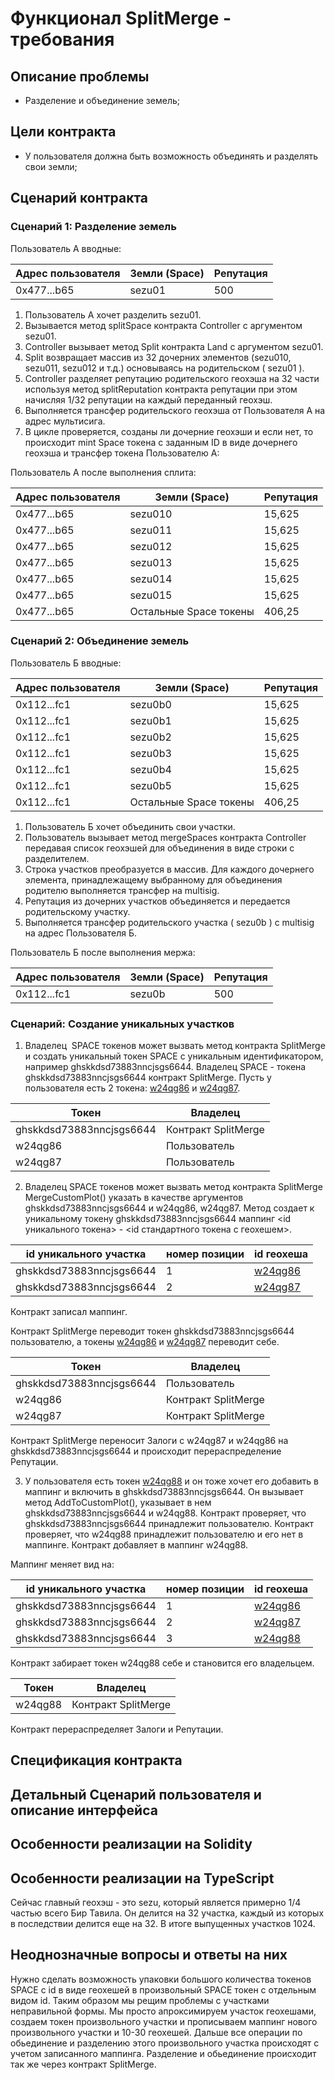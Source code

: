 # Функционал SplitMerge - требования

## Описание проблемы
- Разделение и объединение земель;

## Цели контракта
- У пользователя должна быть возможность объединять и разделять свои земли;

## Сценарий контракта
### Сценарий 1: Разделение земель
Пользователь А вводные:

| Адрес пользователя | Земли (Space) | Репутация |
| ---------- | --------------- | ------- |
| 0x477...b65 | sezu01 | 500 |

1. Пользователь А хочет разделить sezu01. 
2. Вызывается метод splitSpace контракта Controller с аргументом sezu01.
3. Controller вызывает метод Split контракта Land с аргументом sezu01. 
4. Split возвращает массив из 32 дочерних элементов (sezu010, sezu011, sezu012 и т.д.) основываясь на родительском ( sezu01 ).
5. Controller разделяет репутацию родительского геохэша на 32 части используя метод splitReputation контракта репутации при этом начисляя 1/32 репутации на каждый переданный геохэш. 
6. Выполняется трансфер родительского геохэша от Пользователя А на адрес мультисига. 
7. В цикле проверяется, созданы ли дочерние геохэши и если нет, то происходит mint Space токена с заданным ID в виде дочернего геохэша и трансфер токена Пользователю А:

Пользователь А после выполнения сплита:

| Адрес пользователя | Земли (Space) | Репутация |
| ---------- | --------------- | ------- |
| 0x477...b65 | sezu010 | 15,625 |
| 0x477...b65 | sezu011 | 15,625 |
| 0x477...b65 | sezu012 | 15,625 |
| 0x477...b65 | sezu013 | 15,625 |
| 0x477...b65 | sezu014 | 15,625 |
| 0x477...b65 | sezu015 | 15,625 |
| 0x477...b65 | Остальные Space токены | 406,25 |

### Сценарий 2: Объединение земель
Пользователь Б вводные:

| Адрес пользователя | Земли (Space) | Репутация |
| ---------- | --------------- | ------- |
| 0x112...fc1 | sezu0b0 | 15,625 |
| 0x112...fc1 | sezu0b1 | 15,625 |
| 0x112...fc1 | sezu0b2 | 15,625 |
| 0x112...fc1 | sezu0b3 | 15,625 |
| 0x112...fc1 | sezu0b4 | 15,625 |
| 0x112...fc1 | sezu0b5 | 15,625 |
| 0x112...fc1 | Остальные Space токены | 406,25 |

1. Пользователь Б хочет объединить свои участки.
2. Пользователь вызывает метод mergeSpaces контракта Controller передавая список геохэшей для объединения в виде строки с разделителем.
3. Строка участков преобразуется в массив. Для каждого дочернего элемента, принадлежащему выбранному для объединения родителю выполняется трансфер на multisig.
4. Репутация из дочерних участков объединяется и передается родительскому участку.
5. Выполняется трансфер родительского участка ( sezu0b ) с multisig на адрес Пользователя Б.

Пользователь Б после выполнения мержа:

| Адрес пользователя | Земли (Space) | Репутация |
| ---------- | --------------- | ------- |
| 0x112...fc1 | sezu0b | 500 |


### Сценарий: Создание уникальных участков
1. Владелец  SPACE токенов может вызвать метод контракта SplitMerge и создать уникальный токен SPACE с уникальным идентификатором, например ghskkdsd73883nncjsgs6644. Владелец SPACE - токена ghskkdsd73883nncjsgs6644 контракт SplitMerge.
Пусть у пользователя есть 2 токена: [w24qg86](http://explorer.galtproject.io/map/#w24qg86) и [w24qg87](http://explorer.galtproject.io/map/#w24qg87).

|Токен|Владелец|
|-----|--------|
|ghskkdsd73883nncjsgs6644|Контракт SplitMerge |
|w24qg86|Пользователь |
|w24qg87|Пользователь |

2. Владелец  SPACE токенов может вызвать метод контракта SplitMerge  MergeCustomPlot() указать в качестве аргументов ghskkdsd73883nncjsgs6644 и w24qg86, w24qg87. Метод  создает к уникальному токену ghskkdsd73883nncjsgs6644 маппинг <id уникального токена> - <id стандартного токена с геохешем>.

|id уникального участка|номер позиции|id геохеша|
|------------------|------------|----------|
|ghskkdsd73883nncjsgs6644|1|[w24qg86](http://explorer.galtproject.io/map/#w24qg86)|
|ghskkdsd73883nncjsgs6644|2|[w24qg87](http://explorer.galtproject.io/map/#w24qg87)|

Контракт записал маппинг.

Контракт SplitMerge переводит токен ghskkdsd73883nncjsgs6644 пользователю, а токены [w24qg86](http://explorer.galtproject.io/map/#w24qg86) и [w24qg87](http://explorer.galtproject.io/map/#w24qg87) переводит себе.

|Токен|Владелец|
|-----|--------|
|ghskkdsd73883nncjsgs6644|Пользователь|
|w24qg86|Контракт SplitMerge|
|w24qg87|Контракт SplitMerge|

Контракт SplitMerge переносит Залоги с w24qg87 и w24qg86 на ghskkdsd73883nncjsgs6644 и происходит перераспределение Репутации.

3. У пользователя есть токен [w24qg88](http://explorer.galtproject.io/map/#w24qg88) и он тоже хочет его добавить в маппинг и включить в ghskkdsd73883nncjsgs6644. Он вызывает метод AddToCustomPlot(), указывает в нем ghskkdsd73883nncjsgs6644 и w24qg88. Контракт проверяет, что ghskkdsd73883nncjsgs6644 принадлежит пользователю. Контракт проверяет, что w24qg88 принадлежит пользователю и его нет в маппинге. Контракт добавляет в маппинг w24qg88.

Маппинг меняет вид на:

|id уникального участка|номер позиции|id геохеша|
|------------------|------------|-------|
|ghskkdsd73883nncjsgs6644|1|[w24qg86](http://explorer.galtproject.io/map/#w24qg86)|
|ghskkdsd73883nncjsgs6644|2|[w24qg87](http://explorer.galtproject.io/map/#w24qg87)|
|ghskkdsd73883nncjsgs6644|3|[w24qg88](http://explorer.galtproject.io/map/#w24qg88)|

Контракт забирает токен w24qg88 себе и становится его владельцем.

|Токен|Владелец|
|-----|--------|
|w24qg88|Контракт SplitMerge|

Контракт перераспределяет Залоги и Репутации.


## Спецификация контракта

## Детальный Сценарий пользователя и описание интерфейса

## Особенности реализации на Solidity

## Особенности реализации на TypeScript
Сейчас главный геохэш - это sezu, который является примерно 1/4 частью всего Бир Тавила. Он делится на 32 участка, каждый из которых в последствии делится еще на 32. В итоге выпущенных участков 1024.

## Неоднозначные вопросы и ответы на них
Нужно сделать возможность упаковки большого количества токенов SPACE с id в виде геохешей в произвольный SPACE токен с отдельным видом id. Таким образом мы рещим проблемы с участками неправильной формы. Мы просто апроксимируем участок геохешами, создаем токен произвольного участки и прописываем маппинг нового произвольного участки и 10-30 геохешей. Дальше все операции по обьединение и разделению этого произвольного участка происходят с учетом записанного маппинга. Разделение и обьединение происходит так же через контракт SplitMerge.

